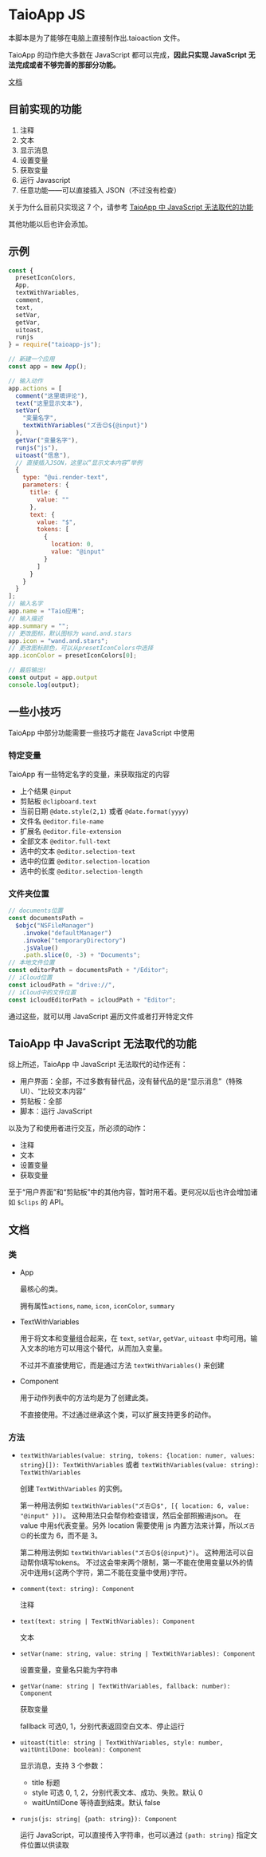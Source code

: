# TaioApp JS

本脚本是为了能够在电脑上直接制作出.taioaction 文件。

TaioApp 的动作绝大多数在 JavaScript 都可以完成，**因此只实现 JavaScript 无法完成或者不够完善的那部分功能。**

[文档](#文档)

## 目前实现的功能

1. 注释
2. 文本
3. 显示消息
4. 设置变量
5. 获取变量
6. 运行 Javascript
7. 任意功能——可以直接插入 JSON（不过没有检查）

关于为什么目前只实现这 7 个，请参考 [TaioApp 中 JavaScript 无法取代的功能](#taioapp-中-javascript-无法取代的功能)

其他功能以后也许会添加。

## 示例

```js
const {
  presetIconColors,
  App,
  textWithVariables,
  comment,
  text,
  setVar,
  getVar,
  uitoast,
  runjs
} = require("taioapp-js");

// 新建一个应用
const app = new App();

// 输入动作
app.actions = [
  comment("这里填评论"),
  text("这里显示文本"),
  setVar(
    "变量名字",
    textWithVariables("ズ𠮷😊${@input}")
  ),
  getVar("变量名字"),
  runjs("js"),
  uitoast("信息"),
  // 直接插入JSON，这里以“显示文本内容”举例
  {
    type: "@ui.render-text",
    parameters: {
      title: {
        value: ""
      },
      text: {
        value: "$",
        tokens: [
          {
            location: 0,
            value: "@input"
          }
        ]
      }
    }
  }
];
// 输入名字
app.name = "Taio应用";
// 输入描述
app.summary = "";
// 更改图标，默认图标为 wand.and.stars
app.icon = "wand.and.stars";
// 更改图标颜色，可以从presetIconColors中选择
app.iconColor = presetIconColors[0];

// 最后输出!
const output = app.output
console.log(output);
```

## 一些小技巧

TaioApp 中部分功能需要一些技巧才能在 JavaScript 中使用

### 特定变量

TaioApp 有一些特定名字的变量，来获取指定的内容

- 上个结果 `@input`
- 剪贴板 `@clipboard.text`
- 当前日期 `@date.style(2,1)` 或者 `@date.format(yyyy)`
- 文件名 `@editor.file-name`
- 扩展名 `@editor.file-extension`
- 全部文本 `@editor.full-text`
- 选中的文本 `@editor.selection-text`
- 选中的位置 `@editor.selection-location`
- 选中的长度 `@editor.selection-length`

### 文件夹位置

```js
// documents位置
const documentsPath =
  $objc("NSFileManager")
    .invoke("defaultManager")
    .invoke("temporaryDirectory")
    .jsValue()
    .path.slice(0, -3) + "Documents";
// 本地文件位置
const editorPath = documentsPath + "/Editor";
// iCloud位置
const icloudPath = "drive://",
// iCloud中的文件位置
const icloudEditorPath = icloudPath + "Editor";
```

通过这些，就可以用 JavaScript 遍历文件或者打开特定文件

## TaioApp 中 JavaScript 无法取代的功能

综上所述，TaioApp 中 JavaScript 无法取代的动作还有：

- 用户界面：全部，不过多数有替代品，没有替代品的是“显示消息”（特殊 UI）、“比较文本内容”
- 剪贴板：全部
- 脚本：运行 JavaScript

以及为了和使用者进行交互，所必须的动作：

- 注释
- 文本
- 设置变量
- 获取变量

至于“用户界面”和“剪贴板”中的其他内容，暂时用不着。更何况以后也许会增加诸如 `$clips` 的 API。

## 文档

### 类

- App

  最核心的类。

  拥有属性`actions`, `name`, `icon`, `iconColor`, `summary`

- TextWithVariables

  用于将文本和变量组合起来，在 `text`, `setVar`, `getVar`, `uitoast` 中均可用。输入文本的地方可以用这个替代，从而加入变量。

  不过并不直接使用它，而是通过方法 `textWithVariables()` 来创建

- Component

  用于动作列表中的方法均是为了创建此类。

  不直接使用。不过通过继承这个类，可以扩展支持更多的动作。

### 方法

- `textWithVariables(value: string, tokens: {location: numer, values: string}[]): TextWithVariables` 或者 `textWithVariables(value: string): TextWithVariables`

  创建 `TextWithVariables` 的实例。

  第一种用法例如 `textWithVariables("ズ𠮷😊$", [{ location: 6, value: "@input" }])`。
  这种用法只会帮你检查错误，然后全部照搬进json。
  在 value 中用`$`代表变量。另外 location 需要使用 js 内置方法来计算，所以`ズ𠮷😊`的长度为 6，而不是 3。

  第二种用法例如 `textWithVariables("ズ𠮷😊${@input}")`。
  这种用法可以自动帮你填写tokens。
  不过这会带来两个限制，第一不能在使用变量以外的情况中连用`${`这两个字符，第二不能在变量中使用`}`字符。


- `comment(text: string): Component `

  注释

- `text(text: string | TextWithVariables): Component`

  文本

- `setVar(name: string, value: string | TextWithVariables): Component`

  设置变量，变量名只能为字符串

- `getVar(name: string | TextWithVariables, fallback: number): Component`

  获取变量

  fallback 可选0, 1，分别代表返回空白文本、停止运行

- `uitoast(title: string | TextWithVariables, style: number, waitUntilDone: boolean): Component`

  显示消息，支持 3 个参数：

  - title 标题
  - style 可选 0, 1, 2，分别代表文本、成功、失败。默认 0
  - waitUntilDone 等待直到结束。默认 false

- `runjs(js: string| {path: string}): Component`

  运行 JavaScript，可以直接传入字符串，也可以通过 `{path: string}` 指定文件位置以供读取
